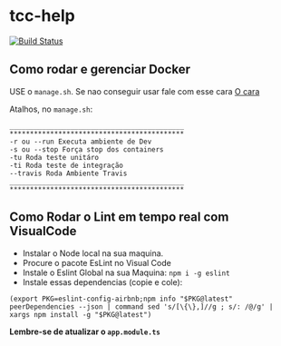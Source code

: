 # tcc-help
[![Build Status](https://travis-ci.org/pedrohlcastro/tcc-help.svg?branch=master)](https://travis-ci.org/pedrohlcastro/tcc-help)

## Como rodar e gerenciar Docker

USE o `manage.sh`. Se nao conseguir usar fale com esse cara [O cara](https://www.doctoralia.com.br/enfermidade/demencia-14275/especialistas/belo+horizonte-116720-1)

Atalhos, no `manage.sh`:

````
___________________________________________
*******************************************
-r ou --run Executa ambiente de Dev
-s ou --stop Força stop dos containers
-tu Roda teste unitáro
-ti Roda teste de integração
--travis Roda Ambiente Travis
___________________________________________
*******************************************
````

## Como Rodar o Lint em tempo real com VisualCode

* Instalar o Node local na sua maquina.
* Procure o pacote EsLint no Visual Code
* Instale o Eslint Global na sua Maquina: `npm i -g eslint`
* Instale essas dependencias (copie e cole): 

````
(export PKG=eslint-config-airbnb;npm info "$PKG@latest" peerDependencies --json | command sed 's/[\{\},]//g ; s/: /@/g' | xargs npm install -g "$PKG@latest")
````

**Lembre-se de atualizar o `app.module.ts`**


